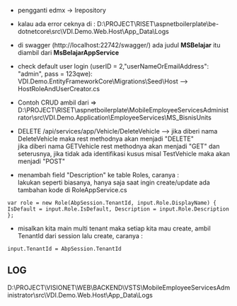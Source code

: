 - pengganti edmx -> Irepository
- kalau ada error ceknya di : D:\PROJECT\RISET\aspnetboilerplate\be-dotnetcore\src\VDI.Demo.Web.Host\App_Data\Logs
- di swagger (http://localhost:22742/swagger/) ada judul <b>MSBelajar</b> itu diambil dari  <b>MsBelajarAppService</b>
- check default user login (userID = 2,"userNameOrEmailAddress": "admin", pass = 123qwe): <br/>
VDI.Demo.EntityFrameworkCore\Migrations\Seed\Host --> HostRoleAndUserCreator.cs 
- Contoh CRUD ambil dari => D:\PROJECT\RISET\aspnetboilerplate\MobileEmployeeServicesAdministrator\src\VDI.Demo.Application\EmployeeServices\MS_BisnisUnits
- DELETE /api/services/app/Vehicle/DeleteVehicle --> jika diberi nama DeleteVehicle maka rest methodnya akan menjadi "DELETE" <br/> jika diberi nama GETVehicle rest methodnya akan menjadi "GET" dan seterusnya, jika tidak ada identifikasi kusus misal TestVehicle maka akan menjadi "POST"

- menambah field "Description" ke table Roles, caranya : <br/>
lakukan seperti biasanya, hanya saja saat ingin create/update ada tambahan kode di RoleAppService.cs
```
var role = new Role(AbpSession.TenantId, input.Role.DisplayName) { IsDefault = input.Role.IsDefault, Description = input.Role.Description };
```

- misalkan kita main  multi tenant maka setiap kita mau create, ambil TenantId dari session lalu create, caranya :
```
input.TenantId = AbpSession.TenantId 
```

## LOG
D:\PROJECT\VISIONET\WEB\BACKEND\VSTS\MobileEmployeeServicesAdministrator\src\VDI.Demo.Web.Host\App_Data\Logs
